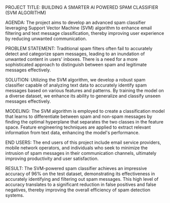 PROJECT TITLE: BUILDING A SMARTER AI POWERED SPAM CLASSIFIER (SVM ALGORITHM)

AGENDA:
The project aims to develop an advanced spam classifier leveraging Support Vector Machine (SVM) algorithm to enhance email filtering and text message classification, thereby improving user experience by reducing unwanted communication.

PROBLEM STATEMENT:
Traditional spam filters often fail to accurately detect and categorize spam messages, leading to an inundation of unwanted content in users' inboxes. There is a need for a more sophisticated approach to distinguish between spam and legitimate messages effectively.

SOLUTION:
Utilizing the SVM algorithm, we develop a robust spam classifier capable of analyzing text data to accurately identify spam messages based on various features and patterns. By training the model on a diverse dataset, we enhance its ability to generalize and classify unseen messages effectively.

MODELING:
The SVM algorithm is employed to create a classification model that learns to differentiate between spam and non-spam messages by finding the optimal hyperplane that separates the two classes in the feature space. Feature engineering techniques are applied to extract relevant information from text data, enhancing the model's performance.

END USERS:
The end users of this project include email service providers, mobile network operators, and individuals who seek to minimize the intrusion of spam messages in their communication channels, ultimately improving productivity and user satisfaction.

RESULT:
The SVM-powered spam classifier achieves an impressive accuracy of 96% on the test dataset, demonstrating its effectiveness in accurately identifying and filtering out spam messages. This high level of accuracy translates to a significant reduction in false positives and false negatives, thereby improving the overall efficiency of spam detection systems.


